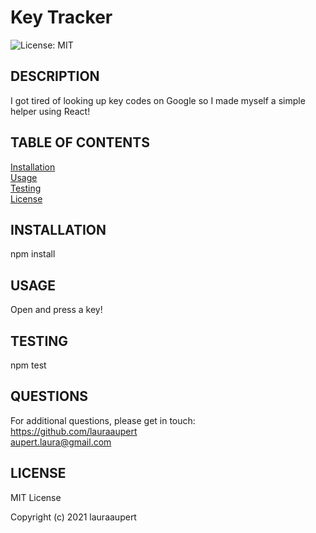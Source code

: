 # Key Tracker

![License: MIT](https://img.shields.io/badge/License-MIT-yellow.svg)

## DESCRIPTION

I got tired of looking up key codes on Google so I made myself a simple helper using React!

## TABLE OF CONTENTS

[Installation](#INSTALLATION)  
[Usage](#USAGE)  
[Testing](#TESTING)  
[License](#LICENSE)

## INSTALLATION

npm install

## USAGE

Open and press a key!

## TESTING

npm test

## QUESTIONS

For additional questions, please get in touch:  
https://github.com/lauraaupert  
aupert.laura@gmail.com

## LICENSE

MIT License

Copyright (c) 2021 lauraaupert
